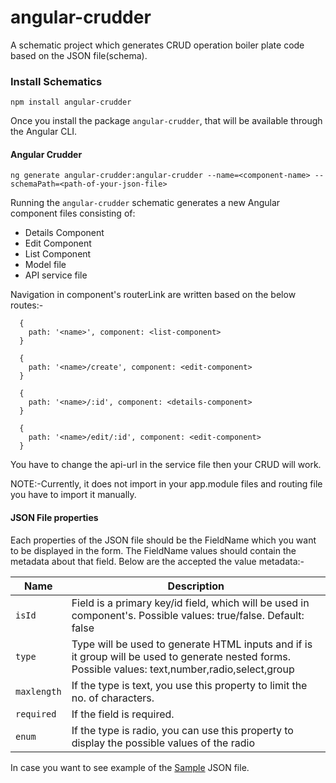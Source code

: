 # angular-crudder
A schematic project which generates CRUD operation boiler plate code based on the JSON file(schema).

### Install Schematics
```
npm install angular-crudder
```

Once you install the package `angular-crudder`, that will be available through the Angular CLI.

#### Angular Crudder

```
ng generate angular-crudder:angular-crudder --name=<component-name> --schemaPath=<path-of-your-json-file>
```

Running the `angular-crudder` schematic generates a new Angular component files consisting of:

* Details Component
* Edit Component
* List Component
* Model file
* API service file

Navigation in component's routerLink are written based on the below routes:-
```
  {
    path: '<name>', component: <list-component>
  }
```
```
  {
    path: '<name>/create', component: <edit-component>
  }
```
```
  {
    path: '<name>/:id', component: <details-component>
  }
```
```
  {
    path: '<name>/edit/:id', component: <edit-component>
  }
```

You have to change the api-url in the service file then your CRUD will work.

NOTE:-Currently, it does not import in your app.module files and routing file you have to import it manually.
#### JSON File properties

Each properties of the JSON file should be the FieldName which you want to be displayed in the form. The FieldName values should contain the metadata about that field. Below are the accepted the value metadata:-

| Name           | Description                                                                                            |
|----------------|--------------------------------------------------------------------------------------------------------|
| `isId` | Field is a primary key/id field, which will be used in component's. Possible values: true/false. Default: false   |
| `type`   | Type will be used to generate HTML inputs and if is it group will be used to generate nested forms. Possible values: text,number,radio,select,group   |
| `maxlength`    | If the type is text, you use this property to limit the no. of characters.             |
| `required`        | If the field is required.           |
| `enum`         | If the type is radio, you can use this property to display the possible values of the radio |

In case you want to see example of the [Sample](LINK) JSON file.